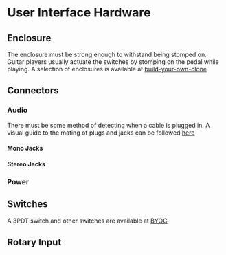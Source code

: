 # User Interface Hardware
## Enclosure
The enclosure must be strong enough to withstand being stomped on. Guitar players usually actuate the switches by stomping on the pedal while playing.
A selection of enclosures is available at [build-your-own-clone](http://buildyourownclone.com/collections/enclosures-1)

## Connectors
### Audio
There must be some method of detecting when a cable is plugged in.
A visual guide to the mating of plugs and jacks can be followed [here](http://gaussmarkov.net/wordpress/parts/connectors/14-phone-jacks-and-plugs/)
#### Mono Jacks


#### Stereo Jacks


### Power


## Switches
A 3PDT switch and other switches are available at [BYOC](http://buildyourownclone.com/collections/switches-1)


## Rotary Input
